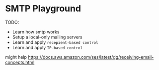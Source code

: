# SMTP Playground
TODO:
- Learn how smtp works
- Setup a local-only mailing servers
- Learn and apply `recepient-based control`
- Learn and apply `IP-based control`

might help https://docs.aws.amazon.com/ses/latest/dg/receiving-email-concepts.html

